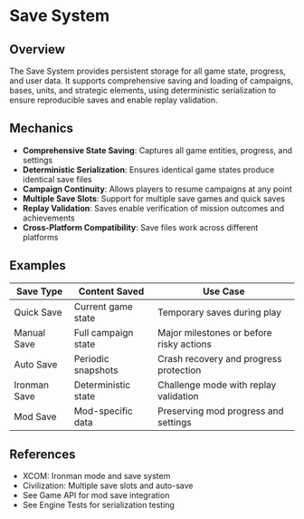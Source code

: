 # Save System

## Overview
The Save System provides persistent storage for all game state, progress, and user data. It supports comprehensive saving and loading of campaigns, bases, units, and strategic elements, using deterministic serialization to ensure reproducible saves and enable replay validation.

## Mechanics
- **Comprehensive State Saving**: Captures all game entities, progress, and settings
- **Deterministic Serialization**: Ensures identical game states produce identical save files
- **Campaign Continuity**: Allows players to resume campaigns at any point
- **Multiple Save Slots**: Support for multiple save games and quick saves
- **Replay Validation**: Saves enable verification of mission outcomes and achievements
- **Cross-Platform Compatibility**: Save files work across different platforms

## Examples
| Save Type | Content Saved | Use Case |
|-----------|---------------|----------|
| Quick Save | Current game state | Temporary saves during play |
| Manual Save | Full campaign state | Major milestones or before risky actions |
| Auto Save | Periodic snapshots | Crash recovery and progress protection |
| Ironman Save | Deterministic state | Challenge mode with replay validation |
| Mod Save | Mod-specific data | Preserving mod progress and settings |

## References
- XCOM: Ironman mode and save system
- Civilization: Multiple save slots and auto-save
- See Game API for mod save integration
- See Engine Tests for serialization testing